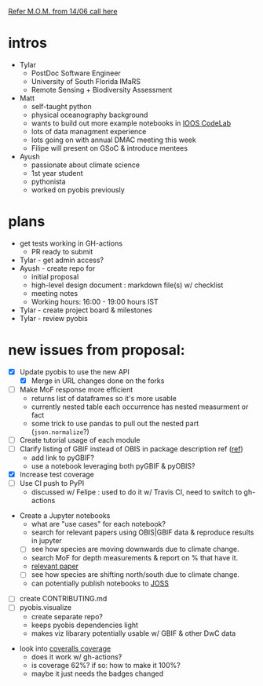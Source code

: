 [Refer M.O.M. from 14/06 call here](https://github.com/iobis/pyobis/issues/13#issuecomment-1155288737)

# intros
+ Tylar
    * PostDoc Software Engineer
    * University of South Florida IMaRS
    * Remote Sensing + Biodiversity Assessment
+ Matt
    * self-taught python
    * physical oceanography background
    * wants to build out more example notebooks in [IOOS CodeLab](https://ioos.github.io/ioos_code_lab/content/intro.html)
    * lots of data managment experience
    * lots going on with annual DMAC meeting this week
    * Filipe will present on GSoC & introduce mentees
+ Ayush
    * passionate about climate science
    * 1st year student
    * pythonista
    * worked on pyobis previously
# plans
+ get tests working in GH-actions
    * PR ready to submit
+ Tylar - get admin access?
+ Ayush - create repo for
    * initial proposal
    * high-level design document : markdown file(s) w/ checklist
    * meeting notes
    * Working hours: 16:00 - 19:00 hours IST
+ Tylar - create project board & milestones
+ Tylar - review pyobis
# new issues from proposal:
- [x] Update pyobis to use the new API
     - [x] Merge in URL changes done on the forks
- [ ] Make MoF response more efficient
    * returns list of dataframes so it's more usable
    * currently nested table each occurrence has nested measurment or fact
    * some trick to use pandas to pull out the nested part (`json.normalize`?)
- [ ] Create tutorial usage of each module
- [ ] Clarify listing of GBIF instead of OBIS in package description ref ([ref](https://github.com/iobis/pyobis/blob/master/setup.py#L25))
    * add link to pyGBIF?
    * use a notebook leveraging both pyGBIF & pyOBIS?
- [x] Increase test coverage
- [ ] Use CI push to PyPI
    * discussed w/ Felipe : used to do it w/ Travis CI, need to switch to gh-actions
+ Create a Jupyter notebooks
    * what are "use cases" for each notebook?
    * search for relevant papers using OBIS|GBIF data & reproduce results in jupyter
    + [ ] see how species are moving downwards due to climate change.
     *  search MoF for depth measurements & report on % that have it.
     *  [relevant paper](https://doi.org/10.1111/geb.13414)
     - [ ] see how species are shifting north/south due to climate change.
    + can potentially publish notebooks to [JOSS](https://joss.theoj.org/)
- [ ] create CONTRIBUTING.md
- [ ] pyobis.visualize
    + create separate repo?
    * keeps pyobis dependencies light
    * makes viz libarary potentially usable w/ GBIF & other DwC data
+ look into [coveralls coverage](https://coveralls.io/github/sckott/pyobis?branch=master)
    * does it work w/ gh-actions?
    * is coverage 62%? if so: how to make it 100%?
    * maybe it just needs the badges changed
